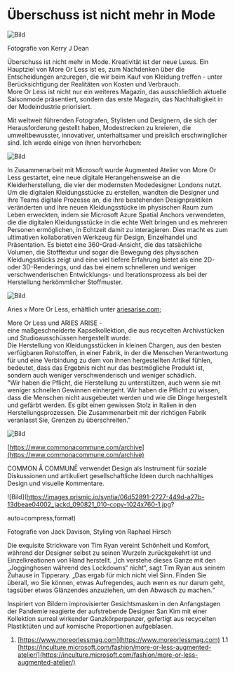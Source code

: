 # Überschuss ist nicht mehr in Mode

![Bild](https://images.prismic.io/syntia/a528ba18-15af-41a2-a913-7f166bd85850_san_kim_layout_04-jp-1v3-2048x1289-1.jpg?auto=compress,format)

Fotografie von Kerry J Dean

Überschuss ist nicht mehr in Mode. Kreativität ist der neue Luxus. Ein Hauptziel von More Or Less ist es, zum Nachdenken über die Entscheidungen anzuregen, die wir beim Kauf von Kleidung treffen - unter Berücksichtigung der Realitäten von Kosten und Verbrauch.  
More Or Less ist nicht nur ein weiteres Magazin, das ausschließlich aktuelle Saisonmode präsentiert, sondern das erste Magazin, das Nachhaltigkeit in der Modeindustrie priorisiert.

Mit weltweit führenden Fotografen, Stylisten und Designern, die sich der Herausforderung gestellt haben, Modestrecken zu kreieren, die umweltbewusster, innovativer, unterhaltsamer und preislich erschwinglicher sind. Ich werde einige von ihnen hervorheben:

![Bild](https://images.prismic.io/syntia/660af314-8dc4-438a-a6aa-cc09513ac68d_mol-breakout-phoebe-app-1-1067x600-1.jpg?auto=compress,format)

In Zusammenarbeit mit Microsoft wurde Augmented Atelier von More Or Less gestartet, eine neue digitale Herangehensweise an die Kleiderherstellung, die vier der modernsten Modedesigner Londons nutzt.  
Um die digitalen Kleidungsstücke zu erstellen, wandten die Designer und ihre Teams digitale Prozesse an, die ihre bestehenden Designpraktiken veränderten und ihre neuen Kleidungsstücke im physischen Raum zum Leben erweckten, indem sie Microsoft Azure Spatial Anchors verwendeten, die die digitalen Kleidungsstücke in die echte Welt bringen und es mehreren Personen ermöglichen, in Echtzeit damit zu interagieren. Dies macht es zum ultimativen kollaborativen Werkzeug für Design, Einzelhandel und Präsentation. Es bietet eine 360-Grad-Ansicht, die das tatsächliche Volumen, die Stofftextur und sogar die Bewegung des physischen Kleidungsstücks zeigt und eine viel tiefere Erfahrung bietet als eine 2D- oder 3D-Renderings, und das bei einem schnelleren und weniger verschwenderischen Entwicklungs- und Iterationsprozess als bei der Herstellung herkömmlicher Stoffmuster.

![Bild](https://images.prismic.io/syntia/8b16d4b2-155e-4967-9779-de379d8d3973_subscribe-popup.jpg?auto=compress,format)

Aries x More Or Less, erhältlich unter [ariesarise.com](//ariesarise.com);

More Or Less und ARIES ARISE -  
eine maßgeschneiderte Kapselkollektion, die aus recycelten Archivstücken und Studioausschüssen hergestellt wurde.  
Die Herstellung von Kleidungsstücken in kleinen Chargen, aus den besten verfügbaren Rohstoffen, in einer Fabrik, in der die Menschen Verantwortung für und eine Verbindung zu dem von ihnen hergestellten Artikel fühlen, bedeutet, dass das Ergebnis nicht nur das bestmögliche Produkt ist, sondern auch weniger verschwenderisch und weniger schädlich.  
"Wir haben die Pflicht, die Herstellung zu unterstützen, auch wenn sie mit weniger schnellen Gewinnen einhergeht. Wir haben die Pflicht zu wissen, dass die Menschen nicht ausgebeutet werden und wie die Dinge hergestellt und gefärbt werden. Es gibt einen gewissen Stolz in Italien in den Herstellungsprozessen. Die Zusammenarbeit mit der richtigen Fabrik veranlasst Sie, Grenzen zu überschreiten."

![Bild](https://images.prismic.io/syntia/0c985207-bb6d-45a0-a23e-07749c1b89e0_ezgif-1-08d6b5d2108a.jpg?auto=compress,format)

[https://www.commonacommune.com/archive](https://www.commonacommune.com/archive)

COMMON Å COMMUNĒ verwendet Design als Instrument für soziale Diskussionen und artikuliert gesellschaftliche Ideen durch nachhaltiges Design und visuelle Kommentare.

![Bild](https://images.prismic.io/syntia/06d52891-2727-449d-a27b-13dbeae04002_jackd_090821_010-copy-1024x760-1.jpg?

auto=compress,format)

Fotografie von Jack Davison, Styling von Raphael Hirsch

Die exquisite Strickware von Tim Ryan vereint Schönheit und Komfort, während der Designer selbst zu seinen Wurzeln zurückgekehrt ist und Einzelkreationen von Hand herstellt. „Ich verstehe dieses Ganze mit den „Jogginghosen während des Lockdowns“ nicht“, sagt Tim Ryan aus seinem Zuhause in Tipperary. „Das ergab für mich nicht viel Sinn. Finden Sie überall, wo Sie können, etwas Aufregendes, auch wenn es nur darum geht, tagsüber etwas Glänzendes anzuziehen, um den Abwasch zu machen.“

Inspiriert von Bildern improvisierter Gesichtsmasken in den Anfangstagen der Pandemie reagierte der aufstrebende Designer San Kim mit einer Kollektion surreal wirkender Ganzkörperpanzer, gefertigt aus recycelten Plastiktüten und auf komische Proportionen aufgeblasen.

1. [https://www.moreorlessmag.com](https://www.moreorlessmag.com)
1.1 [https://inculture.microsoft.com/fashion/more-or-less-augmented-atelier/](https://inculture.microsoft.com/fashion/more-or-less-augmented-atelier/)